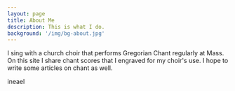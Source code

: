 ```yaml
---
layout: page
title: About Me
description: This is what I do.
background: '/img/bg-about.jpg'
---
```


I sing with a church choir that performs Gregorian Chant regularly at Mass. On this site I share chant scores that I engraved for my choir's use. I hope to write some articles on chant as well.

ineael